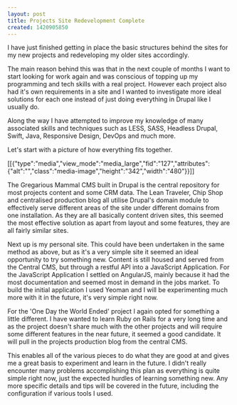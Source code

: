 ```yaml
---
layout: post
title: Projects Site Redevelopment Complete
created: 1420905850
---
```



I have just finished getting in place the basic structures behind the sites for my new projects and redeveloping my older sites accordingly.

The main reason behind this was that in the next couple of months I want to start looking for work again and was conscious of topping up my programming and tech skills with a real project. However each project also had it&#39;s own requirements in a site and I wanted to investigate more ideal solutions for each one instead of just doing everything in Drupal like I usually do.

Along the way I have attempted to improve my knowledge of many associated skills and techniques such as LESS, SASS, Headless Drupal, Swift, Java, Responsive Design, DevOps and much more.

Let&#39;s start with a picture of how everything fits together.

[[{"type":"media","view_mode":"media_large","fid":"127","attributes":{"alt":"","class":"media-image","height":"342","width":"480"}}]]

The Gregarious Mammal CMS built in Drupal is the central repository for most projects content and some CRM data. The Lean Traveler, Chip Shop and centralised production blog all utilise Drupal&#39;s domain module to effectively serve different areas of the site under different domains from one installation. As they are all basically content driven sites, this seemed the most effective solution as apart from layout and some features, they are all fairly similar sites.

Next up is my personal site. This could have been undertaken in the same method as above, but as it&#39;s a very simple site it seemed an ideal opportunity to try something new. Content is still housed and served from the Central CMS, but through a restful API into a JavaScript Application. For the JavaScript Application I settled on AngularJS, mainly because it had the most documentation and seemed most in demand in the jobs market. To build the initial application I used Yeoman and I will be experimenting much more with it in the future, it&#39;s very simple right now.

For the &#39;One Day the World Ended&#39; project I again opted for something a little different. I have wanted to learn Ruby on Rails for a very long time and as the project doesn&#39;t share much with the other projects and will require some different features in the near future, it seemed a good candidate. It will pull in the projects production blog from the central CMS.

This enables all of the various pieces to do what they are good at and gives me a great basis to experiment and learn in the future. I didn&#39;t really encounter many problems accomplishing this plan as everything is quite simple right now, just the expected hurdles of learning something new. Any more specific details and tips will be covered in the future, including the configuration if various tools I used.
